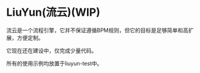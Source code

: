 # LiuYun(流云)(WIP)
流云是一个流程引擎，它并不保证遵循BPM规则，但它的目标是足够简单和高扩展，方便定制。 

它现在还在建设中，仅完成少量代码。

所有的使用示例均放置于liuyun-test中。
